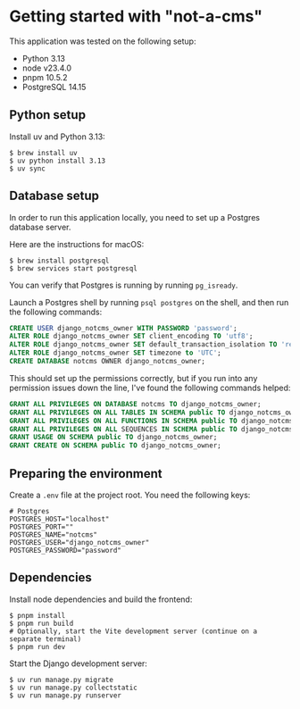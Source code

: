 # Getting started with "not-a-cms"

This application was tested on the following setup:

- Python 3.13
- node v23.4.0
- pnpm 10.5.2
- PostgreSQL 14.15

## Python setup

Install uv and Python 3.13:

```shell
$ brew install uv
$ uv python install 3.13
$ uv sync
```

## Database setup

In order to run this application locally, you need to set up a Postgres database
server.

Here are the instructions for macOS:

```shell
$ brew install postgresql
$ brew services start postgresql
```

You can verify that Postgres is running by running `pg_isready`.

Launch a Postgres shell by running `psql postgres` on the shell, and then run
the following commands:

```sql
CREATE USER django_notcms_owner WITH PASSWORD 'password';
ALTER ROLE django_notcms_owner SET client_encoding TO 'utf8';
ALTER ROLE django_notcms_owner SET default_transaction_isolation TO 'read committed';
ALTER ROLE django_notcms_owner SET timezone to 'UTC';
CREATE DATABASE notcms OWNER django_notcms_owner;
```

This should set up the permissions correctly, but if you run into any permission
issues down the line, I've found the following commands helped:

```sql
GRANT ALL PRIVILEGES ON DATABASE notcms TO django_notcms_owner;
GRANT ALL PRIVILEGES ON ALL TABLES IN SCHEMA public TO django_notcms_owner;
GRANT ALL PRIVILEGES ON ALL FUNCTIONS IN SCHEMA public TO django_notcms_owner;
GRANT ALL PRIVILEGES ON ALL SEQUENCES IN SCHEMA public TO django_notcms_owner;
GRANT USAGE ON SCHEMA public TO django_notcms_owner;
GRANT CREATE ON SCHEMA public TO django_notcms_owner;
```

## Preparing the environment

Create a `.env` file at the project root. You need the following keys:

```dotenv
# Postgres
POSTGRES_HOST="localhost"
POSTGRES_PORT=""
POSTGRES_NAME="notcms"
POSTGRES_USER="django_notcms_owner"
POSTGRES_PASSWORD="password"
```

## Dependencies

Install node dependencies and build the frontend:

```shell
$ pnpm install
$ pnpm run build
# Optionally, start the Vite development server (continue on a separate terminal)
$ pnpm run dev
```

Start the Django development server:

```shell
$ uv run manage.py migrate
$ uv run manage.py collectstatic
$ uv run manage.py runserver
```
